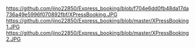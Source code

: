 https://github.com/jino22850/Express_booking/blob/f704e6dd0fb48da17da736a49e5996f070892fbf/XPressBooking.JPG
https://github.com/jino22850/Express_booking/blob/master/XPressBooking1.JPG
https://github.com/jino22850/Express_booking/blob/master/XPressBooking2.JPG
